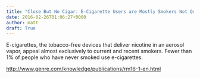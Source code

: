 ```yaml
---
title: "Close But No Cigar: E-Cigarette Users are Mostly Smokers Not Quitters"
date: 2016-02-26T01:06:27+0000
author: matt
draft: True
---
```

E-cigarettes, the tobacco-free devices that deliver nicotine in an aerosol vapor, appeal almost exclusively to current and recent smokers. Fewer than 1% of people who have never smoked use e-cigarettes.

http://www.genre.com/knowledge/publications/rm16-1-en.html
